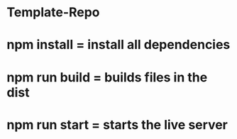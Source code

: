 # Template-Repo

# npm install = install all dependencies
# npm run build   = builds files in the dist
# npm run start   = starts the live server
